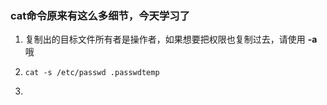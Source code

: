 ### cat命令原来有这么多细节，今天学习了

1. 复制出的目标文件所有者是操作者，如果想要把权限也复制过去，请使用 **-a** 哦

2. ```shell
   cat -s /etc/passwd .passwdtemp
   ```

3. 

